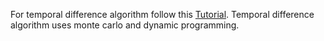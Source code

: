 For temporal difference algorithm follow this [Tutorial](https://towardsdatascience.com/reinforcement-learning-rl-101-with-python-e1aa0d37d43b). Temporal difference algorithm
uses monte carlo and dynamic programming.
